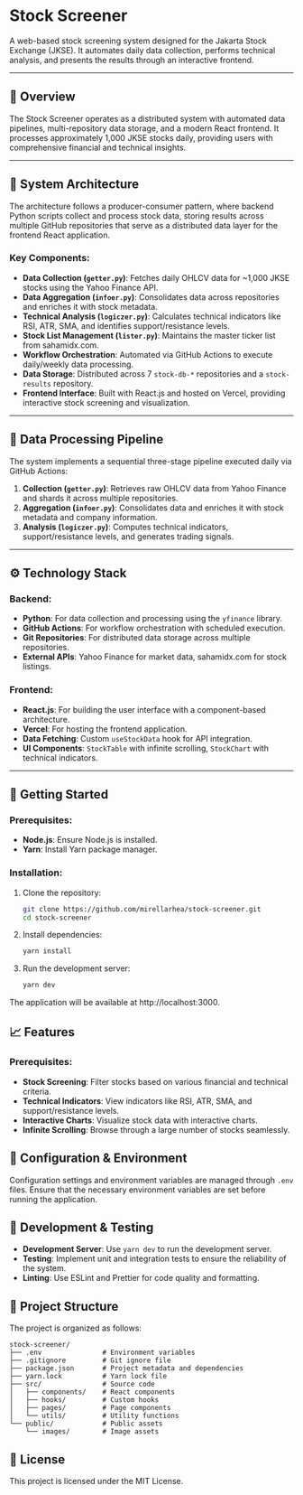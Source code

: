 # Stock Screener

A web-based stock screening system designed for the Jakarta Stock Exchange (JKSE). It automates daily data collection, performs technical analysis, and presents the results through an interactive frontend.

---

## 📌 Overview

The Stock Screener operates as a distributed system with automated data pipelines, multi-repository data storage, and a modern React frontend. It processes approximately 1,000 JKSE stocks daily, providing users with comprehensive financial and technical insights.

---

## 🧱 System Architecture

The architecture follows a producer-consumer pattern, where backend Python scripts collect and process stock data, storing results across multiple GitHub repositories that serve as a distributed data layer for the frontend React application.

### Key Components:

- **Data Collection (`getter.py`)**: Fetches daily OHLCV data for ~1,000 JKSE stocks using the Yahoo Finance API.
- **Data Aggregation (`infoer.py`)**: Consolidates data across repositories and enriches it with stock metadata.
- **Technical Analysis (`logiczer.py`)**: Calculates technical indicators like RSI, ATR, SMA, and identifies support/resistance levels.
- **Stock List Management (`lister.py`)**: Maintains the master ticker list from sahamidx.com.
- **Workflow Orchestration**: Automated via GitHub Actions to execute daily/weekly data processing.
- **Data Storage**: Distributed across 7 `stock-db-*` repositories and a `stock-results` repository.
- **Frontend Interface**: Built with React.js and hosted on Vercel, providing interactive stock screening and visualization.

---

## 🔄 Data Processing Pipeline

The system implements a sequential three-stage pipeline executed daily via GitHub Actions:
1. **Collection (`getter.py`)**: Retrieves raw OHLCV data from Yahoo Finance and shards it across multiple repositories.
2. **Aggregation (`infoer.py`)**: Consolidates data and enriches it with stock metadata and company information.
3. **Analysis (`logiczer.py`)**: Computes technical indicators, support/resistance levels, and generates trading signals.

---

## ⚙️ Technology Stack

### Backend:

- **Python**: For data collection and processing using the `yfinance` library.
- **GitHub Actions**: For workflow orchestration with scheduled execution.
- **Git Repositories**: For distributed data storage across multiple repositories.
- **External APIs**: Yahoo Finance for market data, sahamidx.com for stock listings.

### Frontend:

- **React.js**: For building the user interface with a component-based architecture.
- **Vercel**: For hosting the frontend application.
- **Data Fetching**: Custom `useStockData` hook for API integration.
- **UI Components**: `StockTable` with infinite scrolling, `StockChart` with technical indicators.

---

## 🚀 Getting Started

### Prerequisites:

- **Node.js**: Ensure Node.js is installed.
- **Yarn**: Install Yarn package manager.

### Installation:

1. Clone the repository:

   ```bash
   git clone https://github.com/mirellarhea/stock-screener.git
   cd stock-screener

2. Install dependencies:
   
   ```bash
   yarn install

3. Run the development server:
   ```bash
   yarn dev
The application will be available at http://localhost:3000.

## 📈 Features

### Prerequisites:

- **Stock Screening**: Filter stocks based on various financial and technical criteria.
- **Technical Indicators**: View indicators like RSI, ATR, SMA, and support/resistance levels.
- **Interactive Charts**: Visualize stock data with interactive charts.
- **Infinite Scrolling**: Browse through a large number of stocks seamlessly.

## 🔐 Configuration & Environment
Configuration settings and environment variables are managed through `.env` files. Ensure that the necessary environment variables are set before running the application.

## 🧪 Development & Testing
- **Development Server**: Use `yarn dev` to run the development server.
- **Testing**: Implement unit and integration tests to ensure the reliability of the system.
- **Linting**: Use ESLint and Prettier for code quality and formatting.

## 📂 Project Structure
The project is organized as follows:
```plaintext
stock-screener/
├── .env               # Environment variables
├── .gitignore         # Git ignore file
├── package.json       # Project metadata and dependencies
├── yarn.lock          # Yarn lock file
├── src/               # Source code
│   ├── components/    # React components
│   ├── hooks/         # Custom hooks
│   ├── pages/         # Page components
│   └── utils/         # Utility functions
└── public/            # Public assets
    └── images/        # Image assets
```
## 📄 License
This project is licensed under the MIT License.
